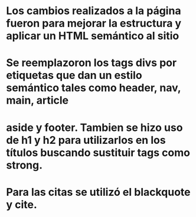 # Los cambios realizados a la página fueron para mejorar la estructura y aplicar un HTML semántico al sitio
# Se reemplazoron los tags divs por etiquetas que dan un estilo semántico tales como header, nav, main, article
# aside y footer. Tambien se hizo uso de h1 y h2 para utilizarlos en los títulos buscando sustituir tags como strong.
# Para las citas se utilizó el blackquote y cite.
